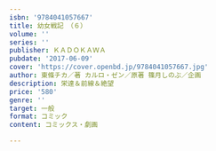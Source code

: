 ```yaml
---
isbn: '9784041057667'
title: 幼女戦記　（６）
volume: ''
series: ''
publisher: ＫＡＤＯＫＡＷＡ
pubdate: '2017-06-09'
cover: 'https://cover.openbd.jp/9784041057667.jpg'
author: 東條チカ／著 カルロ・ゼン／原著 篠月しのぶ／企画
description: 栄達＆前線＆絶望
price: '580'
genre: ''
target: 一般
format: コミック
content: コミックス・劇画

---
```

